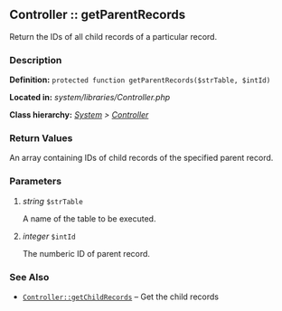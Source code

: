 
Controller :: getParentRecords
-------------------------------------------

Return the IDs of all child records of a particular record.


### Description ###

**Definition:** `protected function getParentRecords($strTable, $intId)`

**Located in:** *system/libraries/Controller.php*

**Class hierarchy:** *[System](../System.php) > [Controller](../Controller.php)*


### Return Values ###

An array containing IDs of child records of the specified parent record.


### Parameters ###

1. *string* `$strTable`

	A name of the table to be executed.

2. *integer* `$intId`

	The numberic ID of parent record.
	

### See Also ###

- [`Controller::getChildRecords`](getChildRecords.md) – Get the child records


